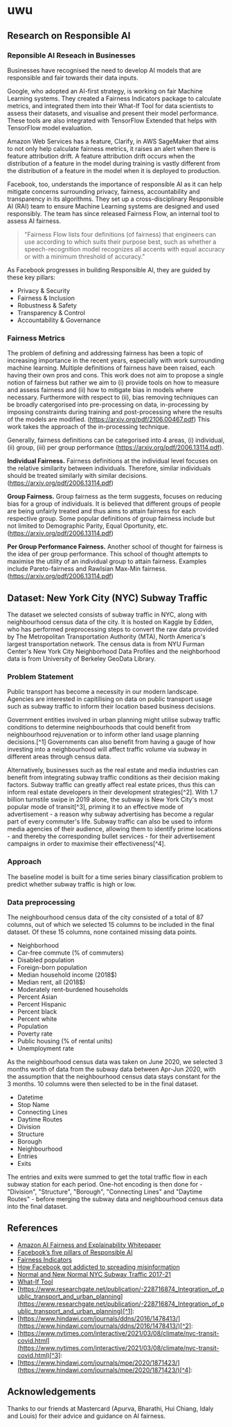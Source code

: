# uwu

## Research on Responsible AI

### Reponsible AI Reseach in Businesses

Businesses have recognised the need to develop AI models that are responsible and fair towards their data inputs. 

Google, who adopted an AI-first strategy, is working on fair Machine Learning systems. They created a Fairness Indicators package to calculate metrics, and integrated them into their What-If Tool for data scientists to assess their datasets, and visualise and present their model performance. These tools are also integrated with TensorFlow Extended that helps with TensorFlow model evaluation.

Amazon Web Services has a feature, Clarify, in AWS SageMaker that aims to not only help calculate fairness metrics, it raises an alert when there is feature attribution drift. A feature attribution drift occurs when the distribution of a feature in the model during training is vastly different from the distribution of a feature in the model when it is deployed to production. 

Facebook, too, understands the importance of responsible AI as it can help mitigate concerns surrounding privacy, fairness, accountability and transparency in its algorithms. They set up a cross-disciplinary Responsible AI (RAI) team to ensure Machine Learning systems are designed and used responsibly. The team has since released Fairness Flow, an internal tool to assess AI fairness.

> "Fairness Flow lists four definitions (of fairness) that engineers can use according to which suits their purpose best, such as whether a speech-recognition model recognizes all accents with equal accuracy or with a minimum threshold of accuracy."

As Facebook progresses in building Responsible AI, they are guided by these key pillars:
- Privacy & Security
- Fairness & Inclusion
- Robustness & Safety
- Transparency & Control
- Accountability & Governance

### Fairness Metrics
The problem of defining and addressing fairness has been a topic of increasing importance in the recent years, especially with work surrounding machine learning. Multiple definitions of fairness have been raised, each having their own pros and cons. This work does not aim to propose a single notion of fairness but rather we aim to (i) provide tools on how to measure and assess fairness and (ii) how to mitigate bias in models where necessary. Furthermore with respect to (ii), bias removing techniques can be broadly catergorised into pre-processing on data, in-processing by imposing constraints during training and post-processing where the results of the models are modified. (https://arxiv.org/pdf/2106.00467.pdf) This work takes the approach of the in-processing technique. 

Generally, fairness definitions can be categorised into 4 areas, (i) individual, (ii) group, (iii) per group performance (https://arxiv.org/pdf/2006.13114.pdf).

**Individual Fairness.** Fairness definitions at the individual level focuses on the relative similarity between individuals. Therefore, similar individuals should be treated similarly with similar decisions. (https://arxiv.org/pdf/2006.13114.pdf)

**Group Fairness.** Group fairness as the term suggests, focuses on reducing bias for a group of individuals. It is believed that different groups of people are being unfairly treated and thus aims to attain fairness for each respective group. Some popular definitions of group fairness include but not limited to Demographic Parity, Equal Oportunity, etc. (https://arxiv.org/pdf/2006.13114.pdf)

**Per Group Performance Fairness.** Another school of thought for fairness is the idea of per group performance. This school of thought attempts to maximise the utility of an individual group to attain fairness. Examples include Pareto-fairness and Rawlsian Max-Min fairness. (https://arxiv.org/pdf/2006.13114.pdf)

## Dataset: New York City (NYC) Subway Traffic

The dataset we selected consists of subway traffic in NYC, along with neighbourhood census data of the city. It is hosted on Kaggle by Edden, who has performed preprocessing steps to convert the raw data provided by The Metropolitan Transportation Authority (MTA), North America's largest transportation network. The census data is from NYU Furman Center's New York City Neighborhood Data Profiles and the neighborhood data is from University of Berkeley GeoData Library.

### Problem Statement

Public transport has become a necessity in our modern landscape. Agencies are interested in capitilising on data on public transport usage such as subway traffic to inform their location based business decisions.

Government entities involved in urban planning might utilise subway traffic conditions to determine neighbourhoods that could benefit from neighbourhood rejuvenation or to inform other land usage planning decisions.[^1] Governments can also benefit from having a gauge of how investing into a neighbourhood will affect traffic volume via subway in different areas through census data.

Alternatively, businesses such as the real estate and media industries can benefit from integrating subway traffic conditions as their decision making factors. Subway traffic can greatly affect real estate prices, thus this can inform real estate developers in their development strategies[^2]. With 1.7 billion turnstile swipe in 2019 alone, the subway is New York City's most popular mode of transit[^3], priming it to an effective mode of advertisement - a reason why subway advertising has become a regular part of every commuter's life. Subway traffic can also be used to inform media agencies of their audience, allowing them to identify prime locations - and thereby the corresponding bullet services - for their advertisement campaigns in order to maximise their effectiveness[^4].

### Approach

The baseline model is built for a time series binary classification problem to predict whether subway traffic is high or low.

### Data preprocessing

The neighbourhood census data of the city consisted of a total of 87 columns, out of which we selected 15 columns to be included in the final dataset. Of these 15 columns, none contained missing data points.
* Neighborhood
* Car-free commute (% of commuters)
* Disabled population
* Foreign-born population
* Median household income (2018$)
* Median rent, all (2018$)
* Moderately rent-burdened households
* Percent Asian
* Percent Hispanic
* Percent black
* Percent white
* Population
* Poverty rate
* Public housing (% of rental units)
* Unemployment rate

As the neighbourhood census data was taken on June 2020, we selected 3 months worth of data from the subway data between Apr-Jun 2020, with the assumption that the neighbourhood census data stays constant for the 3 months. 10 columns were then selected to be in the final dataset.
* Datetime
* Stop Name
* Connecting Lines
* Daytime Routes
* Division
* Structure
* Borough
* Neighbourhood
* Entries
* Exits

The entries and exits were summed to get the total traffic flow in each subway station for each period. One-hot encoding is then done for - "Division", "Structure", "Borough", "Connecting Lines" and "Daytime Routes" - before merging the subway data and neighbourhood census data into the final dataset.


## References

- [Amazon AI Fairness and Explainability Whitepaper](https://pages.awscloud.com/rs/112-TZM-766/images/Amazon.AI.Fairness.and.Explainability.Whitepaper.pdf)
- [Facebook’s five pillars of Responsible AI](https://ai.facebook.com/blog/facebooks-five-pillars-of-responsible-ai/)
- [Fairness Indicators](https://github.com/tensorflow/fairness-indicators)
- [How Facebook got addicted to spreading misinformation](https://www.technologyreview.com/2021/03/11/1020600/facebook-responsible-ai-misinformation/)
- [Normal and New Normal NYC Subway Traffic 2017-21](https://www.kaggle.com/eddeng/nyc-subway-traffic-data-20172021)
- [What-If Tool](https://pair-code.github.io/what-if-tool/)
- [https://www.researchgate.net/publication/-228716874_Integration_of_public_transport_and_urban_planning](https://www.researchgate.net/publication/-228716874_Integration_of_public_transport_and_urban_planning)[^1]: 
- [https://www.hindawi.com/journals/ddns/2016/1478413/](https://www.hindawi.com/journals/ddns/2016/1478413/)[^2]: 
- [https://www.nytimes.com/interactive/2021/03/08/climate/nyc-transit-covid.html](https://www.nytimes.com/interactive/2021/03/08/climate/nyc-transit-covid.html)[^3]: 
- [https://www.hindawi.com/journals/mpe/2020/1871423/](https://www.hindawi.com/journals/mpe/2020/1871423/)[^4]: 



## Acknowledgements

Thanks to our friends at Mastercard (Apurva, Bharathi, Hui Chiang, Idaly and Louis) for their advice and guidance on AI fairness.
